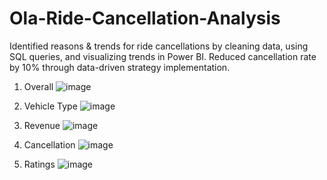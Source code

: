 # Ola-Ride-Cancellation-Analysis
Identified reasons & trends for ride cancellations by cleaning data, using SQL queries, and visualizing trends in Power BI. Reduced cancellation rate by 10% through data-driven strategy implementation.

1. Overall
   ![image](https://github.com/user-attachments/assets/9e4215bf-84e9-43e2-a188-77297486e1ed)
   
2. Vehicle Type
   ![image](https://github.com/user-attachments/assets/ccc28070-5e6a-4579-9c0a-810e131382ad)
   
3. Revenue
   ![image](https://github.com/user-attachments/assets/65ea4689-a665-4787-bc0e-caab22d4cdad)
   
4. Cancellation
   ![image](https://github.com/user-attachments/assets/93fa23bb-36a1-4518-835c-25dceea8d7a4)
   
5. Ratings
    ![image](https://github.com/user-attachments/assets/71df71c5-217d-4bb2-b961-d04dda779577)
